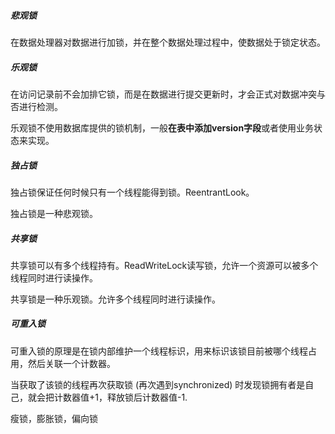 #####   悲观锁

在数据处理器对数据进行加锁，并在整个数据处理过程中，使数据处于锁定状态。



#####   乐观锁

在访问记录前不会加排它锁，而是在数据进行提交更新时，才会正式对数据冲突与否进行检测。

乐观锁不使用数据库提供的锁机制，一般**在表中添加version字段**或者使用业务状态来实现。



#####  独占锁

独占锁保证任何时候只有一个线程能得到锁。ReentrantLook。

独占锁是一种悲观锁。

#####  共享锁

共享锁可以有多个线程持有。ReadWriteLock读写锁，允许一个资源可以被多个线程同时进行读操作。

共享锁是一种乐观锁。允许多个线程同时进行读操作。



#####   可重入锁

 可重入锁的原理是在锁内部维护一个线程标识，用来标识该锁目前被哪个线程占用，然后关联一个计数器。

当获取了该锁的线程再次获取锁 (再次遇到synchronized) 时发现锁拥有者是自己，就会把计数器值+1，释放锁后计数器值-1.



瘦锁，膨胀锁，偏向锁